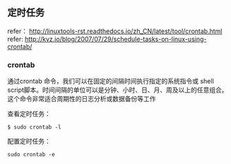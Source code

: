 ## 定时任务
refer： http://linuxtools-rst.readthedocs.io/zh_CN/latest/tool/crontab.html
refer: http://kvz.io/blog/2007/07/29/schedule-tasks-on-linux-using-crontab/

### crontab
通过crontab 命令，我们可以在固定的间隔时间执行指定的系统指令或 shell script脚本。时间间隔的单位可以是分钟、小时、日、月、周及以上的任意组合。这个命令非常适合周期性的日志分析或数据备份等工作

查看定时任务：
```
$ sudo crontab -l
```

配置定时任务：
```
sudo crontab -e
```

